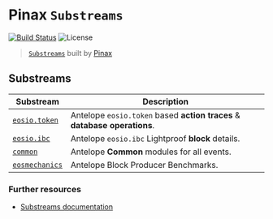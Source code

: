 # Pinax `Substreams`

[![Build Status](https://github.com/pinax-network/substreams/actions/workflows/ci.yml/badge.svg)](https://github.com/pinax-network/substreams/actions/workflows/ci.yml)
![License](https://img.shields.io/github/license/pinax-network/substreams)

> [`Substreams`](https://substreams.streamingfast.io) built by [Pinax](https://pinax.network)

## Substreams

| Substream      | Description |
|----------------|-------------|
| [`eosio.token`](substreams/eosio.token)  | Antelope `eosio.token` based **action traces** & **database operations**.
| [`eosio.ibc`](substreams/eosio.ibc)  | Antelope `eosio.ibc` Lightproof **block** details.
| [`common`](substreams/common)  | Antelope **Common** modules for all events.
| [`eosmechanics`](substreams/eosmechanics)  | Antelope Block Producer Benchmarks.

### Further resources

- [Substreams documentation](https://substreams.streamingfast.io)
